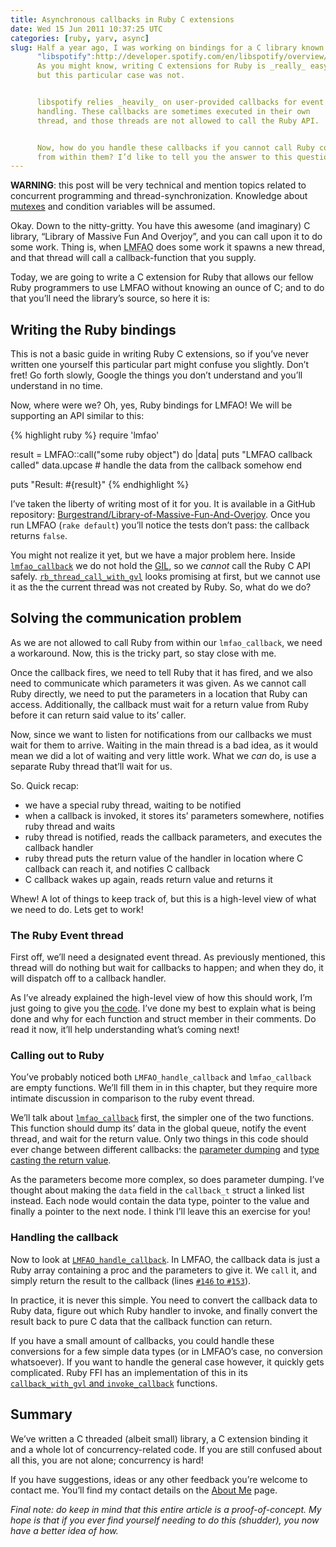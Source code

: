 ```yaml
---
title: Asynchronous callbacks in Ruby C extensions
date: Wed 15 Jun 2011 10:37:25 UTC
categories: [ruby, yarv, async]
slug: Half a year ago, I was working on bindings for a C library known as
      "libspotify":http://developer.spotify.com/en/libspotify/overview/.
      As you might know, writing C extensions for Ruby is _really_ easy,
      but this particular case was not.


      libspotify relies _heavily_ on user-provided callbacks for event
      handling. These callbacks are sometimes executed in their own
      thread, and those threads are not allowed to call the Ruby API.


      Now, how do you handle these callbacks if you cannot call Ruby code
      from within them? I’d like to tell you the answer to this question.
---
```



**WARNING**: this post will be very technical and mention topics related to concurrent programming and thread-synchronization. Knowledge about [mutexes](http://stackoverflow.com/questions/34524/what-is-a-mutex/34558#34558) and condition variables will be assumed.

Okay. Down to the nitty-gritty. You have this awesome (and imaginary) C library, “Library of Massive Fun And Overjoy”, and you can call upon it to do some work. Thing is, when <acronym title="Library of Massive Fun And Overjoy">LMFAO</acronym> does some work it spawns a new thread, and that thread will call a callback-function that you supply.

Today, we are going to write a C extension for Ruby that allows our fellow Ruby programmers to use LMFAO without knowing an ounce of C; and to do that you’ll need the library’s source, so here it is:

<script src="https://gist.github.com/974171.js"> </script>

## Writing the Ruby bindings
This is not a basic guide in writing Ruby C extensions, so if you’ve never written one yourself this particular part might confuse you slightly. Don’t fret! Go forth slowly, Google the things you don’t understand and you’ll understand in no time.

Now, where were we? Oh, yes, Ruby bindings for LMFAO! We will be supporting an API similar to this:


{% highlight ruby %}
require 'lmfao'

result = LMFAO::call("some ruby object") do |data|
  puts "LMFAO callback called"
  data.upcase # handle the data from the callback somehow
end

puts "Result: #{result}"
{% endhighlight %}


I’ve taken the liberty of writing most of it for you. It is available in a GitHub repository: [Burgestrand/Library-of-Massive-Fun-And-Overjoy](https://github.com/Burgestrand/Library-of-Massive-Fun-And-Overjoy/tree/problem). Once you run LMFAO (`rake default`) you’ll notice the tests don’t pass: the callback returns `false`.

You might not realize it yet, but we have a major problem here. Inside [`lmfao_callback`](https://github.com/Burgestrand/Library-of-Massive-Fun-And-Overjoy/blob/problem/ext/lmfao_ext.c#L42) we do not hold the [GIL](http://en.wikipedia.org/wiki/Global_Interpreter_Lock), so we *cannot* call the Ruby C API safely. [`rb_thread_call_with_gvl`](https://github.com/ruby/ruby/blob/ruby_1_9_2/thread.c#L1170) looks promising at first, but we cannot use it as the the current thread was not created by Ruby. So, what do we do?

## Solving the communication problem

As we are not allowed to call Ruby from within our `lmfao_callback`, we need a workaround. Now, this is the tricky part, so stay close with me.

Once the callback fires, we need to tell Ruby that it has fired, and we also need to communicate which parameters it was given. As we cannot call Ruby directly, we need to put the parameters in a location that Ruby can access. Additionally, the callback must wait for a return value from Ruby before it can return said value to its’ caller.

Now, since we want to listen for notifications from our callbacks we must wait for them to arrive. Waiting in the main thread is a bad idea, as it would mean we did a lot of waiting and very little work. What we *can* do, is use a separate Ruby thread that’ll wait for us.

So. Quick recap:

- we have a special ruby thread, waiting to be notified
- when a callback is invoked, it stores its’ parameters somewhere, notifies ruby thread and waits
- ruby thread is notified, reads the callback parameters, and executes the callback handler
- ruby thread puts the return value of the handler in location where C callback can reach it, and notifies C callback
- C callback wakes up again, reads return value and returns it

Whew! A lot of things to keep track of, but this is a high-level view of what we need to do. Lets get to work!

### The Ruby Event thread

First off, we’ll need a designated event thread. As previously mentioned, this thread will do nothing but wait for callbacks to happen; and when they do, it will dispatch off to a callback handler.

As I’ve already explained the high-level view of how this should work, I’m just going to give you [the code](https://github.com/Burgestrand/Library-of-Massive-Fun-And-Overjoy/blob/event-thread/ext/lmfao_ext.c). I’ve done my best to explain what is being done and why for each function and struct member in their comments. Do read it now, it’ll help understanding what’s coming next!

### Calling out to Ruby

You’ve probably noticed both `LMFAO_handle_callback` and `lmfao_callback` are empty functions. We’ll fill them in in this chapter, but they require more intimate discussion in comparison to the ruby event thread.

We’ll talk about [`lmfao_callback`](https://github.com/Burgestrand/Library-of-Massive-Fun-And-Overjoy/blob/finished/ext/lmfao_ext.c#L91) first, the simpler one of the two functions. This function should dump its’ data in the global queue, notify the event thread, and wait for the return value. Only two things in this code should ever change between different callbacks: the [parameter dumping](https://github.com/Burgestrand/Library-of-Massive-Fun-And-Overjoy/blob/finished/ext/lmfao_ext.c#L96) and [type casting the return value](https://github.com/Burgestrand/Library-of-Massive-Fun-And-Overjoy/blob/finished/ext/lmfao_ext.c#L119).

As the parameters become more complex, so does parameter dumping. I’ve thought about making the `data` field in the `callback_t` struct a linked list instead. Each node would contain the data type, pointer to the value and finally a pointer to the next node. I think I’ll leave this an exercise for you!

### Handling the callback

Now to look at [`LMFAO_handle_callback`](https://github.com/Burgestrand/Library-of-Massive-Fun-And-Overjoy/blob/finished/ext/lmfao_ext.c#L136). In LMFAO, the callback data is just a Ruby array containing a proc and the parameters to give it. We `call` it, and simply return the result to the callback (lines [`#146` to `#153`](https://github.com/Burgestrand/Library-of-Massive-Fun-And-Overjoy/blob/finished/ext/lmfao_ext.c#L146-L153)).

In practice, it is never this simple. You need to convert the callback data to Ruby data, figure out which Ruby handler to invoke, and finally convert the result back to pure C data that the callback function can return.

If you have a small amount of callbacks, you could handle these conversions for a few simple data types (or in LMFAO’s case, no conversion whatsoever). If you want to handle the general case however, it quickly gets complicated. Ruby FFI has an implementation of this in its [`callback_with_gvl` and `invoke_callback`](https://github.com/ffi/ffi/blob/master/ext/ffi_c/Function.c#L747) functions.


## Summary

We’ve written a C threaded (albeit small) library, a C extension binding it and a whole lot of concurrency-related code. If you are still confused about all this, you are not alone; concurrency is hard!

If you have suggestions, ideas or any other feedback you’re welcome to contact me. You’ll find my contact details on the [About Me](/about-me.html) page.

*Final note: do keep in mind that this entire article is a proof-of-concept. My hope is that if you ever find yourself needing to do this (shudder), you now have a better idea of how.*
